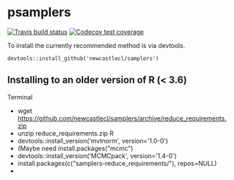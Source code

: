 # psamplers #

<!-- badges: start -->
[![Travis build status](https://travis-ci.com/NewcastleCL/samplers.svg?branch=release)](https://travis-ci.com/NewcastleCL/samplers)
[![Codecov test coverage](https://codecov.io/gh/NewcastleCL/samplers/branch/release/graph/badge.svg)](https://codecov.io/gh/NewcastleCL/samplers?branch=release)
<!-- badges: end -->


To install the currently recommended method is via devtools.

`devtools::install_github('newcastlecl/samplers')`

## Installing to an older version of R (< 3.6)

Terminal
* wget https://github.com/newcastlecl/samplers/archive/reduce_requirements.zip
* unzip reduce_requirements.zip
R
* devtools::install_version('mvtnorm', version='1.0-0')
* (Maybe need install.packages("mcmc")
* devtools::install_version('MCMCpack', version='1.4-0')
* install.packages(c("samplers-reduce_requirements/"), repos=NULL)
* 
